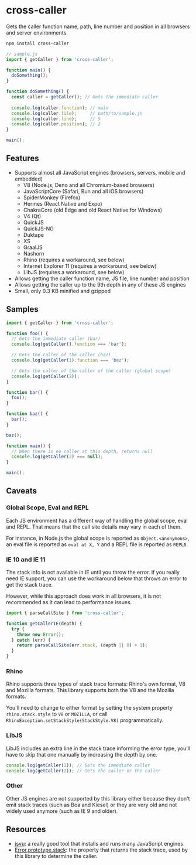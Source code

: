 # cross-caller

Gets the caller function name, path, line number and position in all browsers and server environments. 

```sh
npm install cross-caller
```

```js
// sample.js
import { getCaller } from 'cross-caller';

function main() {
  doSomething();
}

function doSomething() {
  const caller = getCaller(); // Gets the immediate caller
  
  console.log(caller.function); // main
  console.log(caller.file);     // path/to/sample.js
  console.log(caller.line);     // 5
  console.log(caller.position); // 2
}

main();
```

## Features

- Supports almost all JavaScript engines (browsers, servers, mobile and embedded)
  - V8 (Node.js, Deno and all Chromium-based browsers)
  - JavaScriptCore (Safari, Bun and all iOS browsers)
  - SpiderMonkey (Firefox)
  - Hermes (React Native and Expo)
  - ChakraCore (old Edge and old React Native for Windows)
  - V4 (Qt)
  - QuickJS
  - QuickJS-NG
  - Duktape
  - XS
  - GraalJS
  - Nashorn
  - Rhino (requires a workaround, see below)
  - Internet Explorer 11 (requires a workaround, see below)
  - LibJS (requires a workaround, see below)
- Allows getting the caller function name, JS file, line number and position
- Allows getting the caller up to the 9th depth in any of these JS engines
- Small, only 0.3 KB minified and gzipped

## Samples

```js
import { getCaller } from 'cross-caller';

function foo() {
  // Gets the immediate caller (bar)
  console.log(getCaller().function === 'bar');

  // Gets the caller of the caller (baz)
  console.log(getCaller(1).function === 'baz');

  // Gets the caller of the caller of the caller (global scope)
  console.log(getCaller(2));
}

function bar() {
  foo();
}

function baz() {
  bar();
}

baz();
```

```js
function main() {
  // When there is no caller at this depth, returns null
  console.log(getCaller(2) === null);
}

main();
```

## Caveats

### Global Scope, Eval and REPL

Each JS environment has a different way of handling the global scope, eval and REPL.
That means that the call site details may vary in each of them.

For instance, in Node.js the global scope is reported as `Object.<anonymous>`, an eval file is reported as `eval at X, Y` and a REPL file is reported as `REPL0`.

### IE 10 and IE 11

The stack info is not available in IE until you throw the error.
If you really need IE support, you can use the workaround below that throws an error to get the stack trace.

However, while this approach does work in all browsers, it is not recommended as it can lead to performance issues.

```ts
import { parseCallSite } from 'cross-caller';

function getCallerIE(depth) {
  try {
    throw new Error();
  } catch (err) {
    return parseCallSite(err.stack, (depth || 0) + 1);
  }
}
```

### Rhino

Rhino supports three types of stack trace formats: Rhino's own format, V8 and Mozilla formats.
This library supports both the V8 and the Mozilla formats.

You'll need to change to either format by setting the system property `rhino.stack.style` to `V8` or `MOZILLA`, or call `RhinoException.setStackStyle(StackStyle.V8)` programmatically.

### LibJS

LibJS includes an extra line in the stack trace informing the error type, you'll have to skip that one manually by increasing the depth by one.

```ts
console.log(getCaller(1)); // Gets the immediate caller
console.log(getCaller(2)); // Gets the caller or the caller
```

### Other

Other JS engines are not supported by this library either because they don't emit stack traces (such as Boa and Kiesel) or they are very old and not widely used anymore (such as IE 9 and older).

## Resources

- [jsvu](https://github.com/GoogleChromeLabs/jsvu): a really good tool that installs and runs many JavaScript engines.
- [Error.prototype.stack](https://developer.mozilla.org/en-US/docs/Web/JavaScript/Reference/Global_Objects/Error/stack): the property that returns the stack trace, used by this library to determine the caller.

